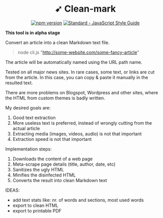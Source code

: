 <h1 align="center">
  ➹ Clean-mark
  <br>
</h1>

<p align="center">
  <a href="https://www.npmjs.com/package/clean-mark"><img src="https://img.shields.io/npm/v/clean-mark.svg" alt="npm version"></a>
  <a href="https://standardjs.com"><img src="https://img.shields.io/badge/code_style-standard-brightgreen.svg" alt="Standard - JavaScript Style Guide"></a>
</p>

**This tool is in alpha stage**

Convert an article into a clean Markdown text file.

> node cli.js "http://some-website.com/some-fancy-article"

The article will be automatically named using the URL path name.


Tested on all major news sites. In rare cases, some text, or links are cut from the article. In this case, you can copy & paste it manually in the resulted text.

There are more problems on Blogspot, Wordpress and other sites, where the HTML from custom themes is badly written.

My desired goals are:

1. Good text extraction
1. More useless text is preferred, instead of wrongly cutting from the actual article
1. Extracting media (images, videos, audio) is not that important
1. Extraction speed is not that important


Implementation steps:

1. Downloads the content of a web page
1. Meta-scrape page details (title, author, date, etc)
1. Sanitizes the ugly HTML
1. Minifies the disinfected HTML
1. Converts the result into clean Markdown text


IDEAS:

- add text stats like: nr. of words and sections, most used words
- export to clean HTML
- export to printable PDF
